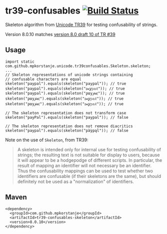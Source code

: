 # tr39-confusables [![Build Status](https://travis-ci.org/mpkorstanje/simmetrics.svg)](https://travis-ci.org/mpkorstanje/tr39-confusables)
Skeleton algorithm from [Unicode TR39](http://www.unicode.org/reports/tr39/) for testing confusability of strings.

Version 8.0.10 matches [version 8.0 draft 10 of TR #39](http://www.unicode.org/reports/tr39/tr39-10.html)

## Usage ##
```
import static com.github.mpkorstanje.unicode.tr39confusables.Skeleton.skeleton;
...
// Skeleton representations of unicode strings containing 
// confusable characters are equal 
skeleton("paypal").equals(skeleton("paypal")); // true
skeleton("paypal").equals(skeleton("𝔭𝒶ỿ𝕡𝕒ℓ")); // true
skeleton("paypal").equals(skeleton("ρ⍺у𝓅𝒂ן")); // true
skeleton("ρ⍺у𝓅𝒂ן").equals(skeleton("𝔭𝒶ỿ𝕡𝕒ℓ")); // true
skeleton("ρ⍺у𝓅𝒂ן").equals(skeleton("𝔭𝒶ỿ𝕡𝕒ℓ")); // true

// The skeleton representation does not transform case
skeleton("payPal").equals(skeleton("paypal")); // false

// The skeleton representation does not remove diacritics
skeleton("paypal").equals(skeleton("pàỳpąl")); // false
```
Note on the use of `Skeleton`, from TR39:

>  A skeleton is intended only for internal use for testing confusability of strings; the resulting text is not suitable for display to users, because it will appear to be a hodgepodge of different scripts. In particular, the result of mapping an identifier will not necessary be an identifier. Thus the confusability mappings can be used to test whether two identifiers are confusable (if their skeletons are the same), but should definitely not be used as a "normalization" of identifiers. 


## Maven ##

```
<dependency>
  <groupId>com.github.mpkorstanje</groupId>
  <artifactId>tr39-confusables-skeleton</artifactId>
  <version>8.0.10</version>
</dependency>
```
